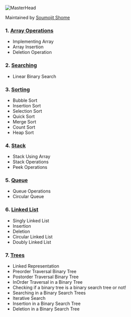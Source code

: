 ![MasterHead](https://bestanimations.com/media/sky/1088683783milky-way-night-sky-gif.gif)

Maintained by [Soumojit Shome](https://iamsoumojit.vercel.app/)

### 1. [Array Operations](https://github.com/Soumojitshome2023/My_DSA_Files_Soumojit_Shome/tree/main/01%20Array%20Operations)

* Implementing Array
* Array Insertion
* Deletion Operation

### 2. [Searching](https://github.com/Soumojitshome2023/My_DSA_Files_Soumojit_Shome/tree/main/02%20Searching)

* Linear Binary Search

### 3. [Sorting](https://github.com/Soumojitshome2023/My_DSA_Files_Soumojit_Shome/tree/main/03%20Sorting)

* Bubble Sort
* Insertion Sort
* Selection Sort
* Quick Sort
* Merge Sort
* Count Sort
* Heap Sort

### 4. [Stack](https://github.com/Soumojitshome2023/My_DSA_Files_Soumojit_Shome/tree/main/04%20Stack)

* Stack Using Array
* Stack Operations
* Peek Operations

### 5. [Queue](https://github.com/Soumojitshome2023/My_DSA_Files_Soumojit_Shome/tree/main/05%20Queue)

* Queue Operations
* Circular Queue

### 6. [Linked List](https://github.com/Soumojitshome2023/My_DSA_Files_Soumojit_Shome/tree/main/06%20Linked%20List)

* Singly Linked List
* Insertion
* Deletion
* Circular Linked List
* Doubly Linked List

### 7. [Trees](https://github.com/Soumojitshome2023/My_DSA_Files_Soumojit_Shome/tree/main/07%20Trees)

* Linked Representation
* Preorder Traversal Binary Tree
* Postorder Traversal Binary Tree
* InOrder Traversal in a Binary Tree
* Checking if a binary tree is a binary search tree or not!
* Searching in a Binary Search Trees
* Iterative Search
* Insertion in a Binary Search Tree
* Deletion in a Binary Search Tree
